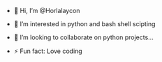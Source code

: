 - 👋 Hi, I’m @Horlalaycon
- 👀 I’m interested in python and bash shell scipting
- 💞️ I’m looking to collaborate on python projects...

- ⚡ Fun fact: Love coding

<!---
Horlalaycon/Horlalaycon is a ✨ special ✨ repository because its `README.md` (this file) appears on your GitHub profile.
You can click the Preview link to take a look at your changes.
--->

